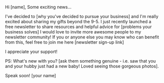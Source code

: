 Hi [name], 
Some exciting news... 

I've decided to [why you've decided to pursue your business] and I'm really excited about sharing my gifts beyond the 9-5. 
I just recently launched a free newsletter to share resources and helpful advice for 
[problems your business solves] 
I would love to invite more awesome people to my newsletter community! If you or anyone else you may know who can benefit from this, feel free to join me here [newsletter sign-up link] 

I appreciate your support! 

PS: What's new with you? [ask them something genuine - i.e. saw that you and your hubby just had a new baby! Loved seeing those gorgeous photos]. 

Speak soon! 
[your name] 
